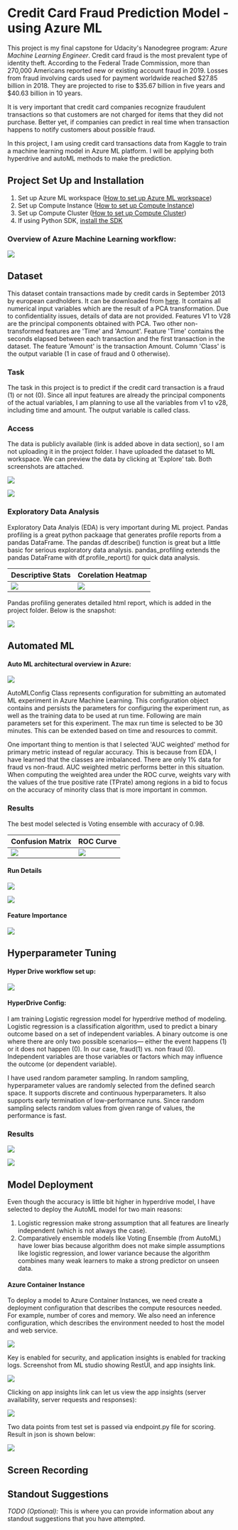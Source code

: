 # Credit Card Fraud Prediction Model - using Azure ML
This project is my final capstone for Udacity's Nanodegree program: *Azure Machine Learning Engineer*. Credit card fraud is the most prevalent type of identity theft. According to the Federal Trade Commission, more than 270,000 Americans reported new or existing account fraud in 2019. Losses from fraud involving cards used for payment worldwide reached $27.85 billion in 2018. They are projected to rise to $35.67 billion in five years and $40.63 billion in 10 years. 

It is very important that credit card companies recognize fraudulent transactions so that customers are not charged for items that they did not purchase. Better yet, if companies can predict in real time when transaction happens to notify customers about possible fraud.

In this project, I am using credit card transactions data from Kaggle to train a machine learning model in Azure ML platform. I will be applying both hyperdrive and autoML methods to make the prediction.

## Project Set Up and Installation
1. Set up Azure ML workspace ([How to set up Azure ML workspace](https://docs.microsoft.com/en-us/azure/machine-learning/how-to-manage-workspace?tabs=azure-portal))
2. Set up Compute Instance ([How to set up Compute Instance](https://docs.microsoft.com/en-us/azure/machine-learning/how-to-create-manage-compute-instance?tabs=python))
3. Set up Compute Cluster ([How to set up Compute Cluster](https://docs.microsoft.com/en-us/azure/machine-learning/how-to-create-attach-compute-cluster?tabs=python))
4. If using Python SDK, [install the SDK](https://docs.microsoft.com/en-us/python/api/overview/azure/ml/install?preserve-view=true&view=azure-ml-py)

### Overview of Azure Machine Learning workflow:

<kbd><img src= "./images/azureml_overview.png"> </kbd> <br/> 

## Dataset
This dataset contain transactions made by credit cards in September 2013 by european cardholders. It can be downloaded from [here](https://www.kaggle.com/mlg-ulb/creditcardfraud). It contains all numerical input variables which are the result of a PCA transformation. Due to confidentiality issues, details of data are not provided. Features V1 to V28 are the principal components obtained with PCA. Two other non-transformed features are 'Time' and 'Amount'. Feature 'Time' contains the seconds elapsed between each transaction and the first transaction in the dataset. The feature 'Amount' is the transaction Amount. Column 'Class' is the output variable (1 in case of fraud and 0 otherwise).

### Task
The task in this project is to predict if the credit card transaction is a fraud (1) or not (0). Since all input features are already the principal components of the actual variables, I am planning to use all the variables from v1 to v28, including time and amount. The output variable is called class.

### Access
The data is publicly available (link is added above in data section), so I am not uploading it in the project folder. I have uploaded the dataset to ML workspace. We can preview the data by clicking at 'Explore' tab. Both screenshots are attached. <br/>

<kbd><img src= "./images/dataset_uploaded.png"> </kbd> <br/>

<kbd><img src= "./images/data_preview.png"> </kbd> <br/>

### Exploratory Data Analysis
Exploratory Data Analyis (EDA) is very important during ML project. Pandas profiling is a great python packaage that generates profile reports from a pandas DataFrame. The pandas df.describe() function is great but a little basic for serious exploratory data analysis. pandas_profiling extends the pandas DataFrame with df.profile_report() for quick data analysis.

| **Descriptive Stats**| **Corelation Heatmap** |
| ------- | ------ | 
| <kbd><img src= "./images/data_stats.png"> </kbd> <br/> |  <kbd><img src= "./images/corelation.png"> </kbd> <br/>| 

Pandas profiling generates detailed html report, which is added in the project folder. Below is the snapshot:

<kbd><img src= "./images/eda_profiling.png"> </kbd> <br/> 

## Automated ML

#### Auto ML architectural overview in Azure:

<kbd><img src= "./images/automl_arc.png"> </kbd> <br/> 

AutoMLConfig Class represents configuration for submitting an automated ML experiment in Azure Machine Learning. This configuration object contains and persists the parameters for configuring the experiment run, as well as the training data to be used at run time. Following are main parameters set for this experiment. The max run time is selected to be 30 minutes. This can be extended based on time and resources to commit. 

One important thing to mention is that I selected 'AUC weighted' method for primary metric instead of regular accuracy. This is because from EDA, I have learned that the classes are imbalanced. There are only 1% data for fraud vs non-fraud. AUC weighted metric performs better in this situation. When computing the weighted area under the ROC curve, weights vary with the values of the true positive rate (TPrate) among regions in a bid to focus on the accuracy of minority class that is more important in common.

### Results

The best model selected is Voting ensemble with accuracy of 0.98.

| **Confusion Matrix**| **ROC Curve** |
| ------- | ------ | 
| <kbd><img src= "./images/confusion_matrix.png"> </kbd> <br/> |  <kbd><img src= "./images/roc_curve.png"> </kbd> <br/>| 

#### Run Details

<kbd><img src= "./images/automl_runwidget.png"> </kbd> <br/>

<kbd><img src= "./images/automl_rundetails.png"> </kbd> <br/>

#### Feature Importance

<kbd><img src= "./images/top_features.png"> </kbd> <br/>

## Hyperparameter Tuning

#### Hyper Drive workflow set up:

<kbd><img src= "./images/hyperdrive_flow.jpg"> </kbd> <br/>

#### HyperDrive Config:

I am training Logistic regression model for hyperdrive method of modeling. Logistic regression is a classification algorithm, used to predict a binary outcome based on a set of independent variables. A binary outcome is one where there are only two possible scenarios— either the event happens (1) or it does not happen (0). In our case, fraud(1) vs. non fraud (0). Independent variables are those variables or factors which may influence the outcome (or dependent variable).

I have used random parameter sampling. In random sampling, hyperparameter values are randomly selected from the defined search space. It supports discrete and continuous hyperparameters. It also supports early termination of low-performance runs. Since random sampling selects random values from given range of values, the performance is fast.

### Results

<kbd><img src= "./images/hyperdrive_running.png"> </kbd> <br/>

<kbd><img src= "./images/hydrive_completed.png"> </kbd> <br/>

## Model Deployment
Even though the accuracy is little bit higher in hyperdrive model, I have selected to deploy the AutoML model for two main reasons:
1. Logistic regression make strong assumption that all features are linearly independent (which is not always the case).
2. Comparatively ensemble models like Voting Ensemble (from AutoML) have lower bias because algorithm does not make simple assumptions like logistic regression, and lower variance because the algorithm combines many weak learners to make a strong predictor on unseen data.

#### Azure Container Instance

To deploy a model to Azure Container Instances, we need create a deployment configuration that describes the compute resources needed. For example, number of cores and memory. We also need an inference configuration, which describes the environment needed to host the model and web service.

<kbd><img src= "./images/aci_deploy.png"> </kbd> <br/>

Key is enabled for security, and application insights is enabled for tracking logs. Screenshot from ML studio showing RestUI, and app insights link. 

<kbd><img src= "./images/deployed_model.png"> </kbd> <br/>

Clicking on app insights link can let us view the app insights (server availability, server requests and responses):

<kbd><img src= "./images/app_insights.png"> </kbd> <br/>

Two data points from test set is passed via endpoint.py file for scoring. Result in json is shown below:

<kbd><img src= "./images/result_testdata.png"> </kbd> <br/>


## Screen Recording

## Standout Suggestions
*TODO (Optional):* This is where you can provide information about any standout suggestions that you have attempted.
